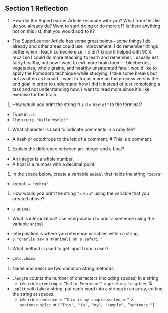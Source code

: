 ## Section 1 Reflection

1. How did the SuperLearner Article resonate with you? What from this list do you already do? Want to start doing or do more of? Is there anything not on this list, that you would add to it?
  * The SuperLearner Article has some great points—some things I do already and other areas could use improvement. I do remember things better when I teach someone else. I didn't know it helped with 90% recall so I could do more teaching to learn and remember. I usually eat fairly healthy, but now I want to eat more brain food — blueberries, vegetables, whole grains, and healthy unsaturated fats. I would like to apply the Pomodoro technique while studying. I take some breaks but not as often as I could. I want to focus more on the process versus the end goal in order to understand how I did it instead of just completing a task and not understanding how. I want to read more since it's like exercise for the brain.

1. How would you print the string `"Hello World!"` to the terminal?
  * Type in `irb`
  * Then run `p "Hello World!"`

1. What character is used to indicate comments in a ruby file?
  * A hash or octothrope to the left of a comment. # This is a comment.

1. Explain the difference between an integer and a float?
  * An integer is a whole number.
  * A float is a number with a decimal point.

1. In the space below, create a variable `animal` that holds the string `"zebra"`
  * `animal = "zebra"`

1. How would you print the string `"zebra"` using the variable that you created above?
  * `p animal`

1. What is interpolation? Use interpolation to print a sentence using the variable `animal`.
  * Interpolation is where you reference variables within a string.
  * `p "Charlie saw a #{animal} on a safari."`

1. What method is used to get input from a user?
  * `gets.chomp`

1. Name and describe two common string methods:
  * `.length` counts the number of characters (including spaces) in a string
    * i.e. `irb` > `greeting = “Hello Everyone!”` > `greeting.length` => 15
  * `.split` with take a string, put each word into a strings in an array, cutting the string at spaces.
    * i.e. `irb` > `sentence = "This is my sample sentence.”` > `sentence.split` => `["This", "is", "my", "sample", “sentence."]`
